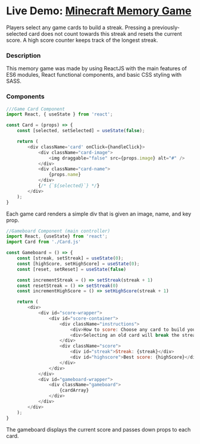 # Live Demo: [Minecraft Memory Game](https://asapcrafter.github.io/memory-game/)
Players select any game cards to build a streak. Pressing a previously-selected card does not count towards this streak and resets the current score. A high score counter keeps track of the longest streak. 
### Description
This memory game was made by using ReactJS with the main features of ES6 modules, React functional components, and basic CSS styling with SASS. 
### Components

```javascript 
///Game Card Component
import React, { useState } from 'react';

const Card = (props) => {
    const [selected, setSelected] = useState(false);

    return (
        <div className='card' onClick={handleClick}>
            <div className="card-image">
                <img draggable="false" src={props.image} alt="#" />
            </div>
            <div className="card-name">
                {props.name} 
            </div>
            {/* {`${selected}`} */}
        </div>
    );
}
```
Each game card renders a simple div that is given an image, name, and key prop.

```javascript
//Gameboard Component (main controller)
import React, {useState} from 'react';
import Card from './Card.js'

const Gameboard = () => {
    const [streak, setStreak] = useState(0);
    const [highScore, setHighScore] = useState(0);
    const [reset, setReset] = useState(false)

    const incrementStreak = () => setStreak(streak + 1)
    const resetStreak = () => setStreak(0)
    const incrementHighScore = () => setHighScore(streak + 1)

    return (
        <div>
            <div id="score-wrapper">
                <div id="score-container">
                    <div className="instructions">
                        <div>How to score: Choose any card to build your streak!</div>
                        <div>Selecting an old card will break the streak. </div>
                    </div>
                    <div className="score">
                        <div id="streak">Streak: {streak}</div>
                        <div id="highscore">Best score: {highScore}</div>
                    </div>
                </div>
            </div>
            <div id="gameboard-wrapper">
                <div className="gameboard">
                    {cardArray}
                </div>
            </div>
        </div>
    );
}
```
The gameboard displays the current score and passes down props to each card. 
